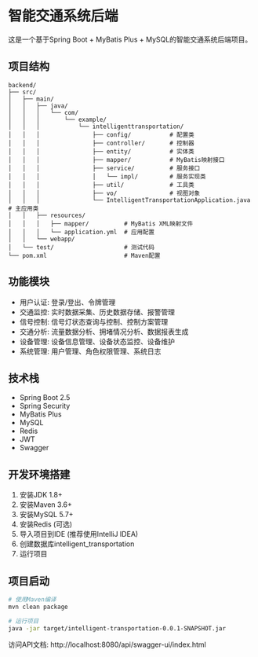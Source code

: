 # 智能交通系统后端

这是一个基于Spring Boot + MyBatis Plus + MySQL的智能交通系统后端项目。

## 项目结构

```
backend/
├── src/
│   ├── main/
│   │   ├── java/
│   │   │   └── com/
│   │   │       └── example/
│   │   │           └── intelligenttransportation/
│   │   │               ├── config/           # 配置类
│   │   │               ├── controller/       # 控制器
│   │   │               ├── entity/           # 实体类
│   │   │               ├── mapper/           # MyBatis映射接口
│   │   │               ├── service/          # 服务接口
│   │   │               │   └── impl/         # 服务实现类
│   │   │               ├── util/             # 工具类
│   │   │               ├── vo/               # 视图对象
│   │   │               └── IntelligentTransportationApplication.java # 主应用类
│   │   ├── resources/
│   │   │   ├── mapper/          # MyBatis XML映射文件
│   │   │   └── application.yml  # 应用配置
│   │   └── webapp/
│   └── test/                    # 测试代码
└── pom.xml                      # Maven配置
```

## 功能模块

- 用户认证: 登录/登出、令牌管理
- 交通监控: 实时数据采集、历史数据存储、报警管理
- 信号控制: 信号灯状态查询与控制、控制方案管理
- 交通分析: 流量数据分析、拥堵情况分析、数据报表生成
- 设备管理: 设备信息管理、设备状态监控、设备维护
- 系统管理: 用户管理、角色权限管理、系统日志

## 技术栈

- Spring Boot 2.5
- Spring Security
- MyBatis Plus
- MySQL
- Redis
- JWT
- Swagger

## 开发环境搭建

1. 安装JDK 1.8+
2. 安装Maven 3.6+
3. 安装MySQL 5.7+
4. 安装Redis (可选)
5. 导入项目到IDE (推荐使用IntelliJ IDEA)
6. 创建数据库intelligent_transportation
7. 运行项目

## 项目启动

```bash
# 使用Maven编译
mvn clean package

# 运行项目
java -jar target/intelligent-transportation-0.0.1-SNAPSHOT.jar
```

访问API文档: http://localhost:8080/api/swagger-ui/index.html 